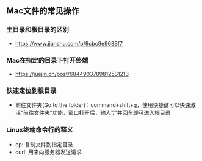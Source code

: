 ## Mac文件的常见操作

### 主目录和根目录的区别
 - https://www.jianshu.com/p/9cbc9e9633f7


### Mac在指定的目录下打开终端
 - https://juejin.cn/post/6844903789812531213 

### 快速定位到根目录
 - 前往文件夹(Go to the folder)：command+shift+g，使用快捷键可以快速激活“前往文件夹”功能，窗口打开后，输入“/”并回车即可进入根目录

### Linux终端命令行的释义
  - cp: 复制文件到指定目录.
  - curl: 用来向服务器发送请求.

